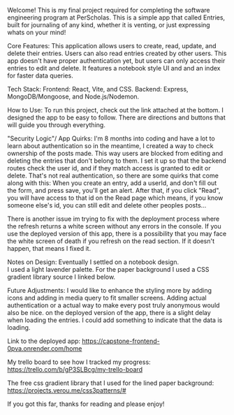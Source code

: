 Welcome! This is my final project required for completing the software engineering program at PerScholas.
 This is a simple app that called Entries, built for journaling of any kind, whether it is venting, or just expressing whats on your mind!

Core Features:
This application allows users to create, read, update, and delete their entries. Users can also read entries created by other users. This app doesn't have proper authentication yet, but users can only access their entries to edit and delete. 
It features a notebook style UI and and an index for faster data queries.

Tech Stack:
Frontend: React, Vite, and CSS.
Backend: Express, MongoDB/Mongoose, and Node.js/Nodemon. 

How to Use:
To run this project, check out the link attached at the bottom.
I designed the app to be easy to follow. There are directions and buttons that will guide you through everything.

"Security Logic"/ App Quirks: 
I'm 8 months into coding and have a lot to learn about authentication so in the meantime, I created a way to check ownership of the posts made.
This way users are blocked from editing and deleting the entries that don't belong to them. I set it up so that the backend routes check the user id, and if they match access is granted to edit or delete. That's not real authentication, so there are some quirks that come along with this: When you create an entry, add a userId, and don't fill out the form, and press save, you'll get an alert. After that, if you click "Read", you will have access to that id on the Read page which means, if you know someone else's id, you can still edit and delete other peoples posts...

There is another issue im trying to fix with the deployment process where the refresh returns a white screen without any errors in the console. If you use the deployed version of this app, there is a possibility that you may face the white screen of death if you refresh on the read section. If it doesn't happen, that means I fixed it.

Notes on Design: 
Eventually I settled on a notebook design.  
I used a light lavender palette. For the paper background I used a CSS gradient library source I linked below.

Future Adjustments: 
I would like to enhance the styling more by adding icons and adding in media query to fit smaller screens.
Adding actual authentication or a actual way to make every post truly anonymous would also be nice.
on the deployed version of the app, there is a slight delay when loading the entries. I could add something to indicate that the data is loading.

Link to the deployed app:
https://capstone-frontend-0pva.onrender.com/home

My trello board to see how I tracked my progress:
https://trello.com/b/gP3SLBcg/my-trello-board

The free css gradient library that I used for the lined paper background:
https://projects.verou.me/css3patterns/#

If you got this far, thanks for reading and please enjoy!
